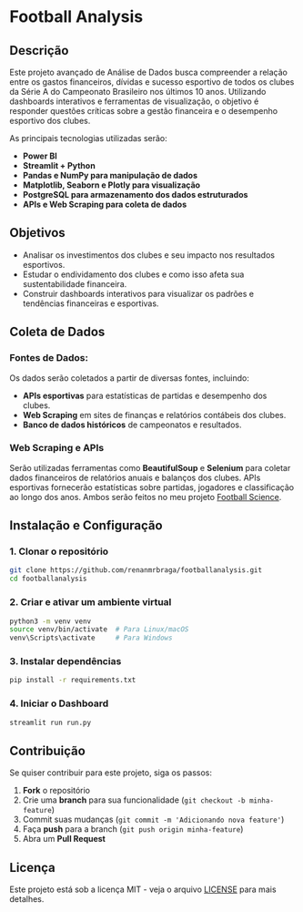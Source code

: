 # Football Analysis

## Descrição

Este projeto avançado de Análise de Dados busca compreender a relação entre os gastos financeiros, dívidas e sucesso esportivo de todos os clubes da Série A do Campeonato Brasileiro nos últimos 10 anos. Utilizando dashboards interativos e ferramentas de visualização, o objetivo é responder questões críticas sobre a gestão financeira e o desempenho esportivo dos clubes.

As principais tecnologias utilizadas serão:
- **Power BI**
- **Streamlit + Python**
- **Pandas e NumPy para manipulação de dados**
- **Matplotlib, Seaborn e Plotly para visualização**
- **PostgreSQL para armazenamento dos dados estruturados**
- **APIs e Web Scraping para coleta de dados**

## Objetivos
- Analisar os investimentos dos clubes e seu impacto nos resultados esportivos.
- Estudar o endividamento dos clubes e como isso afeta sua sustentabilidade financeira.
- Construir dashboards interativos para visualizar os padrões e tendências financeiras e esportivas.

## Coleta de Dados

### Fontes de Dados:
Os dados serão coletados a partir de diversas fontes, incluindo:
- **APIs esportivas** para estatísticas de partidas e desempenho dos clubes.
- **Web Scraping** em sites de finanças e relatórios contábeis dos clubes.
- **Banco de dados históricos** de campeonatos e resultados.

### Web Scraping e APIs
Serão utilizadas ferramentas como **BeautifulSoup** e **Selenium** para coletar dados financeiros de relatórios anuais e balanços dos clubes. APIs esportivas fornecerão estatísticas sobre partidas, jogadores e classificação ao longo dos anos. Ambos serão feitos no meu projeto [Football Science](https://github.com/renanmrbraga/footballscience).

## Instalação e Configuração

### 1. Clonar o repositório
```bash
git clone https://github.com/renanmrbraga/footballanalysis.git
cd footballanalysis
```

### 2. Criar e ativar um ambiente virtual
```bash
python3 -m venv venv
source venv/bin/activate  # Para Linux/macOS
venv\Scripts\activate     # Para Windows
```

### 3. Instalar dependências
```bash
pip install -r requirements.txt
```

### 4. Iniciar o Dashboard
```bash
streamlit run run.py
```

## Contribuição
Se quiser contribuir para este projeto, siga os passos:
1. **Fork** o repositório
2. Crie uma **branch** para sua funcionalidade (`git checkout -b minha-feature`)
3. Commit suas mudanças (`git commit -m 'Adicionando nova feature'`)
4. Faça **push** para a branch (`git push origin minha-feature`)
5. Abra um **Pull Request**

## Licença
Este projeto está sob a licença MIT - veja o arquivo [LICENSE](LICENSE) para mais detalhes.
